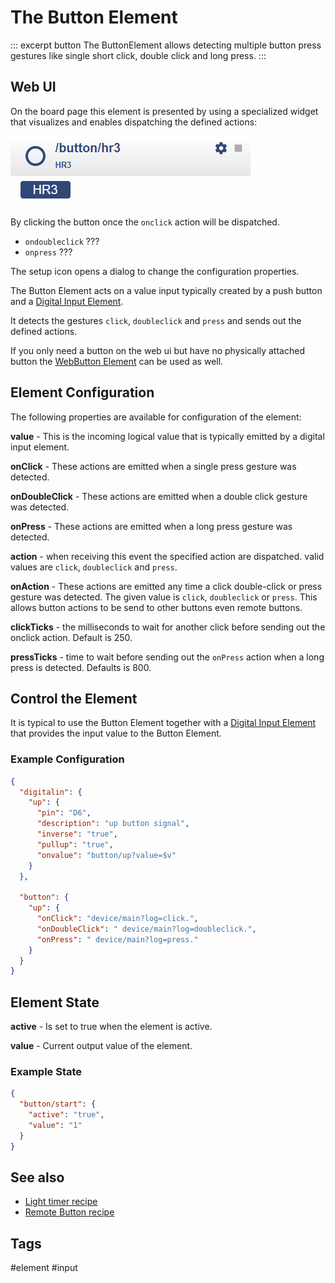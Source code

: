 # The Button Element

::: excerpt button
The ButtonElement allows detecting multiple button press gestures like single short click, double click and long press.
:::

## Web UI

On the board page this element is presented by using a specialized widget that visualizes and enables dispatching the defined actions:

![Button Widget](/elements/buttonui.png)

By clicking the button once the `onclick` action will be dispatched.

* `ondoubleclick` ???
* `onpress` ???

The setup icon opens a dialog to change the configuration properties.


The Button Element acts on a value input typically created by a push button and a [Digital Input Element](/elements/digitalin.md).

It detects the gestures `click`, `doubleclick` and `press` and sends out the defined actions.

If you only need a button on the web ui but have no physically attached button the [WebButton Element](/elements/webbutton.md) can be used as well.  


## Element Configuration

<object data="/element.svg?button" type="image/svg+xml"></object>

The following properties are available for configuration of the element:

**value** - This is the incoming logical value that is typically emitted by a digital input element.  

**onClick** - These actions are emitted when a single press gesture was detected.                                

**onDoubleClick** - These actions are emitted when a double click gesture was detected.     

**onPress** - These actions are emitted when a long press gesture was detected.                      

**action** - when receiving this event the specified action are dispatched. valid values are `click`, `doubleclick` and `press`. 

**onAction** - These actions are emitted any time a click double-click or press gesture was detected.
The given value is `click`, `doubleclick` or `press`. This allows button actions to be send to other buttons even remote buttons.


**clickTicks** - the milliseconds to wait for another click before sending out the onclick action. Default is 250.

**pressTicks** - time to wait before sending out the `onPress` action when a long press is detected. Defaults is 800.                   



## Control the Element

It is typical to use the Button Element together with a [Digital Input Element](/elements/digitalin.md)
that provides the input value to the Button Element.

### Example Configuration

```JSON
{
  "digitalin": {
    "up": {
      "pin": "D6",
      "description": "up button signal",
      "inverse": "true",
      "pullup": "true",
      "onvalue": "button/up?value=$v"
    }
  },

  "button": {
    "up": {
      "onClick": "device/main?log=click.",
      "onDoubleClick": " device/main?log=doubleclick.",
      "onPress": " device/main?log=press."
    }
  }
}
```


## Element State

**active** - Is set to true when the element is active.

**value** - Current output value of the element.


### Example State

```JSON
{
  "button/start": {
    "active": "true",
    "value": "1"
  }
}
```

## See also

* [Light timer recipe](/recipes/lighttimer.md)
* [Remote Button recipe](/recipes/remotebutton.md)

## Tags
#element #input
